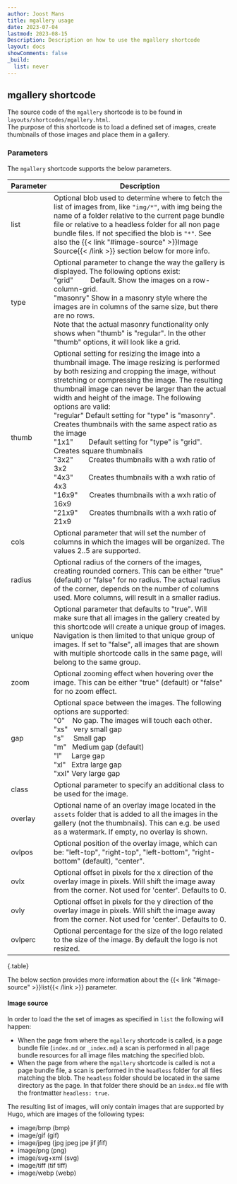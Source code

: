 ```yaml
---
author: Joost Mans
title: mgallery usage
date: 2023-07-04
lastmod: 2023-08-15
Description: Description on how to use the mgallery shortcode
layout: docs
showComments: false
_build:
  list: never
---
```

<!-- cSpell:ignore Joost mgallery shortcode shortcodes ovlpos ovlx ovly ovlperc frontmatter jfif webp lastmod -->

## mgallery shortcode

The source code of the `mgallery` shortcode is to be found in `layouts/shortcodes/mgallery.html`.  
The purpose of this shortcode is to load a defined set of images, create thumbnails of those images and place them in a gallery.

### Parameters

The `mgallery` shortcode supports the below parameters.

Parameter|Description
---|---
list|Optional blob used to determine where to fetch the list of images from, like `"img/*"`, with img being the name of a folder relative to the current page bundle file or relative to a headless folder for all non page bundle files. If not specified the blob is `"*"`. See also the {{< link "#image-source" >}}Image Source{{< /link >}} section below for more info.
type|Optional parameter to change the way the gallery is displayed. The following options exist:<br/>"grid"&nbsp;&nbsp;&nbsp;&nbsp;&nbsp;&nbsp;&nbsp;&nbsp;&nbsp;Default. Show the images on a row-column-grid.<br/>"masonry" Show in a masonry style where the images are in columns of the same size, but there are no rows.<br/>Note that the actual masonry functionality only shows when "thumb" is "regular". In the other "thumb" options, it will look like a grid.
thumb|Optional setting for resizing the image into a thumbnail image. The image resizing is performed by both resizing and cropping the image, without stretching or compressing the image. The resulting thumbnail image can never be larger than the actual width and height of the image. The following options are valid:<br/>"regular" Default setting for "type" is "masonry". Creates thumbnails with the same aspect ratio as the image<br/>"1x1"&nbsp;&nbsp;&nbsp;&nbsp;&nbsp;&nbsp;&nbsp;&nbsp;Default setting for "type" is "grid". Creates square thumbnails<br/>"3x2"&nbsp;&nbsp;&nbsp;&nbsp;&nbsp;&nbsp;&nbsp;&nbsp;Creates thumbnails with a wxh ratio of 3x2<br/>"4x3"&nbsp;&nbsp;&nbsp;&nbsp;&nbsp;&nbsp;&nbsp;&nbsp;Creates thumbnails with a wxh ratio of 4x3<br/>"16x9"&nbsp;&nbsp;&nbsp;&nbsp;&nbsp;&nbsp;Creates thumbnails with a wxh ratio of 16x9<br/>"21x9"&nbsp;&nbsp;&nbsp;&nbsp;&nbsp;&nbsp;Creates thumbnails with a wxh ratio of 21x9
cols|Optional parameter that will set the number of columns in which the images will be organized. The values 2..5 are supported.
radius|Optional radius of the corners of the images, creating rounded corners. This can be either "true" (default) or "false" for no radius. The actual radius of the corner, depends on the number of columns used. More columns, will result in a smaller radius.
unique|Optional parameter that defaults to "true". Will make sure that all images in the gallery created by this shortcode will create a unique group of images. Navigation is then limited to that unique group of images. If set to "false", all images that are shown with multiple shortcode calls in the same page, will belong to the same group.
zoom|Optional zooming effect when hovering over the image. This can be either "true" (default) or "false" for no zoom effect.
gap|Optional space between the images. The following options are supported:<br/>"0"&nbsp;&nbsp;&nbsp;&nbsp;No gap. The images will touch each other.<br/>"xs"&nbsp;&nbsp;&nbsp;very small gap<br/>"s"&nbsp;&nbsp;&nbsp;&nbsp;&nbsp;Small gap<br/>"m"&nbsp;&nbsp;&nbsp;Medium gap (default)<br/>"l"&nbsp;&nbsp;&nbsp;&nbsp;&nbsp;Large gap<br/>"xl"&nbsp;&nbsp;&nbsp;Extra large gap<br/>"xxl" Very large gap
class|Optional parameter to specify an additional class to be used for the image.
overlay|Optional name of an overlay image located in the `assets` folder that is added to all the images in the gallery (not the thumbnails). This can e.g. be used as a watermark. If empty, no overlay is shown.
ovlpos|Optional position of the overlay image, which can be: "left-top", "right-top", "left-bottom", "right-bottom" (default), "center".
ovlx|Optional offset in pixels for the x direction of the overlay image in pixels. Will shift the image away from the corner. Not used for 'center'. Defaults to 0.
ovly|Optional offset in pixels for the y direction of the overlay image in pixels. Will shift the image away from the corner. Not used for 'center'. Defaults to 0.
ovlperc|Optional percentage for the size of the logo related to the size of the image. By default the logo is not resized.
{.table}

The below section provides more information about the {{< link "#image-source" >}}list{{< /link >}} parameter.

#### Image source

In order to load the the set of images as specified in `list` the following will happen:

- When the page from where the `mgallery` shortcode is called, is a page bundle file (`index.md` or `_index.md`) a scan is performed in all page bundle resources for all image files matching the specified blob.
- When the page from where the `mgallery` shortcode is called is not a page bundle file, a scan is performed in the `headless` folder for all files matching the blob. The `headless` folder should be located in the same directory as the page. In that folder there should be an `index.md` file with the frontmatter `headless: true`.

The resulting list of images, will only contain images that are supported by Hugo, which are images of the following types:

- image/bmp (bmp)
- image/gif (gif)
- image/jpeg (jpg jpeg jpe jif jfif)
- image/png (png)
- image/svg+xml (svg)
- image/tiff (tif tiff)
- image/webp (webp)
